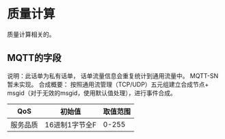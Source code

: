 # 质量计算

质量计算相关的。

## MQTT的字段

说明：此话单为私有话单， 话单流量信息会重复统计到通用流量中。
MQTT-SN暂未实现。
合成概要：
按照通用流管理（TCP/UDP）五元组建立合成节点+ msgid（对于无效的msgid，使用默认值处理），进行事件合成。

| QoS | 初始值 | 取值范围 |
|-----|-------|---------|
| 服务品质| 16进制1字节全F | 0-255 |